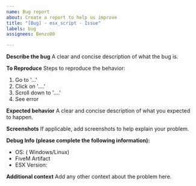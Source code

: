 ```yaml
---
name: Bug report
about: Create a report to help us improve
title: "[Bug] - esx_script - Issue"
labels: bug
assignees: Benzo00

---
```


**Describe the bug**
A clear and concise description of what the bug is.

**To Reproduce**
Steps to reproduce the behavior:
1. Go to '...'
2. Click on '....'
3. Scroll down to '....'
4. See error

**Expected behavior**
A clear and concise description of what you expected to happen.

**Screenshots**
If applicable, add screenshots to help explain your problem.

**Debug Info (please complete the following information):**
 - OS: ( Windows/Linux)
 -  FiveM Artifact
 - ESX Version:

**Additional context**
Add any other context about the problem here.
